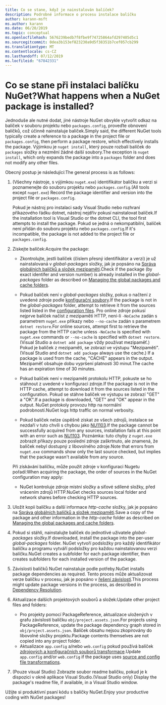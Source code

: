```yaml
---
title: Co se stane, když je nainstalován balíček?
description: Podrobné informace o procesu instalace balíčku
author: karann-msft
ms.author: karann
ms.date: 06/20/2019
ms.topic: conceptual
ms.openlocfilehash: 5676239bedb7f8fbe9f74725864afd297405d5c1
ms.sourcegitcommit: 0dea3b153ef823230a9d5f38351b7cef057cb299
ms.translationtype: MT
ms.contentlocale: cs-CZ
ms.lasthandoff: 07/12/2019
ms.locfileid: "67842331"
---
```

# <a name="what-happens-when-a-nuget-package-is-installed"></a><span data-ttu-id="10471-103">Co se stane při instalaci balíčku NuGet?</span><span class="sxs-lookup"><span data-stu-id="10471-103">What happens when a NuGet package is installed?</span></span>

<span data-ttu-id="10471-104">Jednoduše ale nutné dodat, jiné nástroje NuGet obvykle vytvořit odkaz na balíček v souboru projektu nebo `packages.config`, proveďte obnovení balíčků, což účinně nainstaluje balíček.</span><span class="sxs-lookup"><span data-stu-id="10471-104">Simply said, the different NuGet tools typically create a reference to a package in the project file or `packages.config`, then perform a package restore, which effectively installs the package.</span></span> <span data-ttu-id="10471-105">Výjimkou je `nuget install`, který pouze rozbalí balíček do `packages` složky a nezmění žádné další soubory.</span><span class="sxs-lookup"><span data-stu-id="10471-105">The exception is `nuget install`, which only expands the package into a `packages` folder and does not modify any other files.</span></span>

<span data-ttu-id="10471-106">Obecný postup je následující:</span><span class="sxs-lookup"><span data-stu-id="10471-106">The general process is as follows:</span></span>

1. <span data-ttu-id="10471-107">(Všechny nástroje, s výjimkou `nuget.exe`) identifikátor balíčku a verzi si poznamenejte do souboru projektu nebo `packages.config`.</span><span class="sxs-lookup"><span data-stu-id="10471-107">(All tools except `nuget.exe`) Record the package identifier and version into the project file or `packages.config`.</span></span>

   <span data-ttu-id="10471-108">Pokud je nástroj pro instalaci sady Visual Studio nebo rozhraní příkazového řádku dotnet, nástroj nejdřív pokusí nainstalovat balíček.</span><span class="sxs-lookup"><span data-stu-id="10471-108">If the installation tool is Visual Studio or the dotnet CLI, the tool first attempts to install the package.</span></span> <span data-ttu-id="10471-109">Pokud se jedná o nekompatibilní, balíček není přidán do souboru projektu nebo `packages.config`.</span><span class="sxs-lookup"><span data-stu-id="10471-109">If it's incompatible, the package is not added to the project file or `packages.config`.</span></span>

2. <span data-ttu-id="10471-110">Získejte balíček:</span><span class="sxs-lookup"><span data-stu-id="10471-110">Acquire the package:</span></span>
   - <span data-ttu-id="10471-111">Zkontrolujte, jestli balíček (číslem přesný identifikátor a verzi) je už nainstalovaná v *global-packages* složky, jak je popsáno na [Správa globálních balíčků a složek mezipaměti](../consume-packages/managing-the-global-packages-and-cache-folders.md).</span><span class="sxs-lookup"><span data-stu-id="10471-111">Check if the package (by exact identifer and version number) is already installed in the *global-packages* folder as described on [Managing the global packages and cache folders](../consume-packages/managing-the-global-packages-and-cache-folders.md).</span></span>

   - <span data-ttu-id="10471-112">Pokud balíček není v *global-packages* složky, pokus o načtení z uvedené zdroje podle [konfigurační soubory](../consume-packages/Configuring-NuGet-Behavior.md).</span><span class="sxs-lookup"><span data-stu-id="10471-112">If the package is not in the *global-packages* folder, attempt to retrieve it from the sources listed listed in the [configuration files](../consume-packages/Configuring-NuGet-Behavior.md).</span></span> <span data-ttu-id="10471-113">Pro online zdroje pokusí nejprve balíček načíst z mezipaměti HTTP, není-li `-NoCache` zadán s parametrem `nuget.exe` příkazy nebo `--no-cache` zadán s parametrem `dotnet restore`.</span><span class="sxs-lookup"><span data-stu-id="10471-113">For online sources, attempt first to retrieve the package from the HTTP cache unless `-NoCache` is specified with `nuget.exe` commands or `--no-cache` is specified with `dotnet restore`.</span></span> <span data-ttu-id="10471-114">(Visual Studio a `dotnet add package` vždy používat mezipaměť.) Pokud je balíček z mezipaměti, se zobrazí ve výstupu "Mezipaměti".</span><span class="sxs-lookup"><span data-stu-id="10471-114">(Visual Studio and `dotnet add package` always use the cache.) If a package is used from the cache, "CACHE" appears in the output.</span></span> <span data-ttu-id="10471-115">Mezipaměť obsahuje dobu vypršení platnosti 30 minut.</span><span class="sxs-lookup"><span data-stu-id="10471-115">The cache has an expiration time of 30 minutes.</span></span>

   - <span data-ttu-id="10471-116">Pokud balíček není v mezipaměti protokolu HTTP, pokuste se ho stáhnout z uvedené v konfiguraci zdroje.</span><span class="sxs-lookup"><span data-stu-id="10471-116">If the package is not in the HTTP cache, attempt to download it from the sources listed in the configuration.</span></span> <span data-ttu-id="10471-117">Pokud se stáhne balíček ve výstupu se zobrazí "GET" a "OK".</span><span class="sxs-lookup"><span data-stu-id="10471-117">If a package is downloaded, "GET" and "OK" appear in the output.</span></span> <span data-ttu-id="10471-118">NuGet protokoly provozu http na normální podrobností.</span><span class="sxs-lookup"><span data-stu-id="10471-118">NuGet logs http traffic on normal verbosity.</span></span>

   - <span data-ttu-id="10471-119">Pokud balíček nelze úspěšně získat ze všech zdrojů, instalace se nezdaří v tuto chvíli s chybou jako [NU1103](../reference/errors-and-warnings/NU1103.md).</span><span class="sxs-lookup"><span data-stu-id="10471-119">If the package cannot be successfully acquired from any sources, installation fails at this point with an error such as [NU1103](../reference/errors-and-warnings/NU1103.md).</span></span> <span data-ttu-id="10471-120">Poznámka: tuto chyby z `nuget.exe` zobrazit příkazy pouze poslední zdroje zaškrtnuto, ale znamená, že balíček nebyl dostupný z libovolného zdroje.</span><span class="sxs-lookup"><span data-stu-id="10471-120">Note that errors from `nuget.exe` commands show only the last source checked, but implies that the package wasn't available from any source.</span></span>

   <span data-ttu-id="10471-121">Při získávání balíčku, může použít zdroje v konfiguraci Nugetu pořadí:</span><span class="sxs-lookup"><span data-stu-id="10471-121">When acquiring the package, the order of sources in the NuGet configuration may apply:</span></span>

   - <span data-ttu-id="10471-122">NuGet kontroluje zdroje místní složky a síťové sdílené složky, před vrácením zdrojů HTTP.</span><span class="sxs-lookup"><span data-stu-id="10471-122">NuGet checks sources local folder and network shares before checking HTTP sources.</span></span>

3. <span data-ttu-id="10471-123">Uložit kopii balíčku a další informace *http-cache* složky, jak je popsáno na [Správa globálních balíčků a složek mezipaměti](../consume-packages/managing-the-global-packages-and-cache-folders.md).</span><span class="sxs-lookup"><span data-stu-id="10471-123">Save a copy of the package and other information in the *http-cache* folder as described on [Managing the global packages and cache folders](../consume-packages/managing-the-global-packages-and-cache-folders.md).</span></span>

4. <span data-ttu-id="10471-124">Pokud si stáhli, nainstalujte balíček do jednotlivé uživatele *global-packages* složky.</span><span class="sxs-lookup"><span data-stu-id="10471-124">If downloaded, install the package into the per-user *global-packages* folder.</span></span> <span data-ttu-id="10471-125">NuGet vytvoří podsložky pro každý identifikátor balíčku a programu vytváří podsložky pro každou nainstalovanou verzi balíčku.</span><span class="sxs-lookup"><span data-stu-id="10471-125">NuGet creates a subfolder for each package identifier, then creates subfolders for each installed version of the package.</span></span>

5. <span data-ttu-id="10471-126">Závislosti balíčků NuGet nainstaluje podle potřeby.</span><span class="sxs-lookup"><span data-stu-id="10471-126">NuGet installs package dependencies as required.</span></span> <span data-ttu-id="10471-127">Tento proces může aktualizovat verze balíčku v procesu, jak je popsáno v [řešení závislostí](../consume-packages/dependency-resolution.md).</span><span class="sxs-lookup"><span data-stu-id="10471-127">This process might update package versions in the process, as described in [Dependency Resolution](../consume-packages/dependency-resolution.md).</span></span>

6. <span data-ttu-id="10471-128">Aktualizace dalších projektových souborů a složek:</span><span class="sxs-lookup"><span data-stu-id="10471-128">Update other project files and folders:</span></span>

    - <span data-ttu-id="10471-129">Pro projekty pomocí PackageReference, aktualizace uložených v grafu závislostí balíčku `obj/project.assets.json`.</span><span class="sxs-lookup"><span data-stu-id="10471-129">For projects using PackageReference, update the package dependency graph stored in `obj/project.assets.json`.</span></span> <span data-ttu-id="10471-130">Balíček obsahu nejsou zkopírovány do libovolné složky projektu.</span><span class="sxs-lookup"><span data-stu-id="10471-130">Package contents themselves are not copied into any project folder.</span></span>
    - <span data-ttu-id="10471-131">Aktualizace `app.config` a/nebo `web.config` pokud používá balíček [zdrojových a konfiguračních souborů transformace](../create-packages/source-and-config-file-transformations.md).</span><span class="sxs-lookup"><span data-stu-id="10471-131">Update `app.config` and/or `web.config` if the package uses [source and config file transformations](../create-packages/source-and-config-file-transformations.md).</span></span>

7. <span data-ttu-id="10471-132">(Pouze visual Studio) Zobrazte soubor readme balíčku, pokud je k dispozici v okně aplikace Visual Studio.</span><span class="sxs-lookup"><span data-stu-id="10471-132">(Visual Studio only) Display the package's readme file, if available, in a Visual Studio window.</span></span>

<span data-ttu-id="10471-133">Užijte si produktivní psaní kódu s balíčky NuGet.</span><span class="sxs-lookup"><span data-stu-id="10471-133">Enjoy your productive coding with NuGet packages!</span></span>
